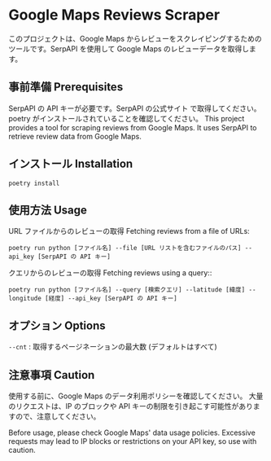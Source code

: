 # Google Maps Reviews Scraper

このプロジェクトは、Google Maps からレビューをスクレイピングするためのツールです。SerpAPI を使用して Google Maps のレビューデータを取得します。

## 事前準備 Prerequisites

SerpAPI の API キーが必要です。SerpAPI の公式サイト で取得してください。
poetry がインストールされていることを確認してください。
This project provides a tool for scraping reviews from Google Maps. It uses SerpAPI to retrieve review data from Google Maps.

## インストール Installation

```
poetry install
```

## 使用方法 Usage

URL ファイルからのレビューの取得 Fetching reviews from a file of URLs:

```
poetry run python [ファイル名] --file [URL リストを含むファイルのパス] --api_key [SerpAPI の API キー]
```

クエリからのレビューの取得 Fetching reviews using a query::

```
poetry run python [ファイル名] --query [検索クエリ] --latitude [緯度] --longitude [経度] --api_key [SerpAPI の API キー]
```

## オプション Options

`--cnt` : 取得するページネーションの最大数 (デフォルトはすべて)

## 注意事項 Caution

使用する前に、Google Maps のデータ利用ポリシーを確認してください。
大量のリクエストは、IP のブロックや API キーの制限を引き起こす可能性がありますので、注意してください。

Before usage, please check Google Maps' data usage policies.
Excessive requests may lead to IP blocks or restrictions on your API key, so use with caution.
